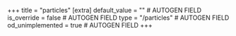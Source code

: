 +++
title = "particles"
[extra]
default_value = "" # AUTOGEN FIELD
is_override = false # AUTOGEN FIELD
type = "/particles" # AUTOGEN FIELD
od_unimplemented = true # AUTOGEN FIELD
+++